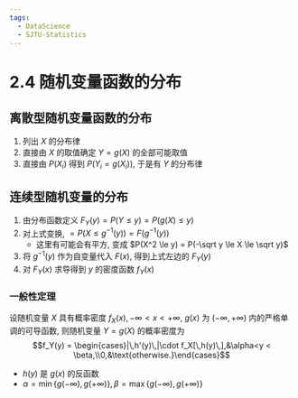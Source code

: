 ```yaml
---
tags:
  - DataScience
  - SJTU-Statistics
---
```

2.4 随机变量函数的分布
===
## 离散型随机变量函数的分布
1. 列出 $X$ 的分布律
2. 直接由 $X$ 的取值确定 $Y= g(X)$ 的全部可能取值
3. 直接由 $P(X_i)$ 得到 $P(Y_i = g(X_i))$, 于是有 $Y$ 的分布律


## 连续型随机变量的分布
1. 由分布函数定义 $F_Y(y) = P(Y \le y) = P(g(X) \le y)$
2. 对上式变换, $=P(X \le g^{-1}(y)) = F(g^{-1}(y))$
	- 这里有可能会有平方, 变成 $P(X^2 \le y) = P(-\sqrt y \le X \le \sqrt y)$
3. 将 $g^{-1}(y)$ 作为自变量代入 $F(x)$, 得到上式左边的 $F_Y(y)$
4. 对 $F_Y(x)$ 求导得到 $y$ 的密度函数 $f_Y(x)$

### 一般性定理
设随机变量 $X$ 具有概率密度 $f_X(x),-\infty < x < +\infty$,
$g(x)$ 为 $(-\infty, +\infty)$ 内的严格单调的可导函数,
则随机变量 $Y = g(X)$ 的概率密度为
$$f_Y(y) = \begin{cases}|\,h'(y)\,|\cdot f_X[\,h(y)\,],&\alpha<y < \beta,\\0,&\text{otherwise.}\end{cases}$$
- $h(y)$ 是 $g(x)$ 的反函数
- $\alpha = \min\{g(-\infty), g(+\infty)\}, \beta = \max\{g(-\infty), g(+\infty)\}$



